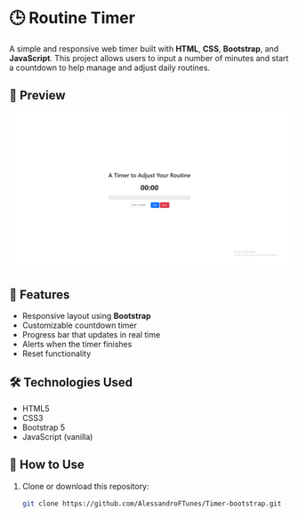 # 🕒 Routine Timer

A simple and responsive web timer built with **HTML**, **CSS**, **Bootstrap**, and **JavaScript**. This project allows users to input a number of minutes and start a countdown to help manage and adjust daily routines.

## 📸 Preview

![Routine Timer Preview](image.png)

## 🚀 Features

- Responsive layout using **Bootstrap**
- Customizable countdown timer
- Progress bar that updates in real time
- Alerts when the timer finishes
- Reset functionality

## 🛠️ Technologies Used

- HTML5
- CSS3
- Bootstrap 5
- JavaScript (vanilla)

## 🔧 How to Use

1. Clone or download this repository:
   ```bash
   git clone https://github.com/AlessandroFTunes/Timer-bootstrap.git
